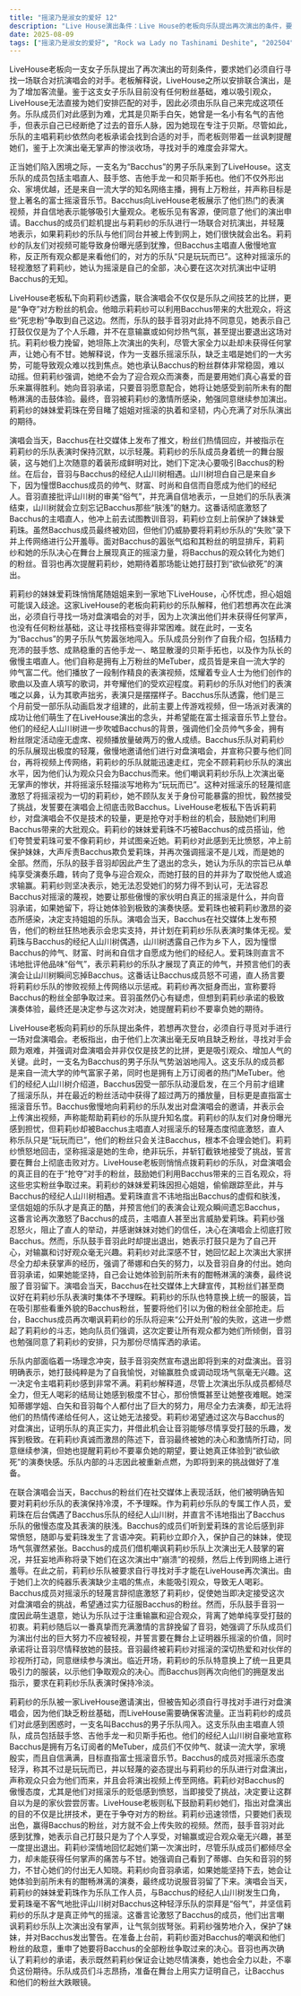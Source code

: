 ```yaml
---
title: "摇滚乃是淑女的爱好 12"
description: "Live House演出条件：Live House的老板向乐队提出再次演出的条件，要求他们自行寻找对盘演唱会的对手。老板解释说，乐队联合演出是为了增加客流量，而由于这支乐队目前没有粉丝基础，难以吸引观众，因此Live House无法直接为他们安排对盘对手，必须由乐队自己寻找。Bacchus乐队的登场与傲慢：莉莉纱的妹妹爱莉珠偷偷跟踪姐姐来到Live House，担心姐姐变不良少女。随后，一支名为“Bacchus”的男团出现，他们自称是拥有1万粉丝的MeTuber，成员均为一流大学的帅哥富二代，并播放了他们专业制作的表演视频，炫耀其人气与实力，并表示他们的目标是参加富士摇滚音乐节。他们对莉莉纱的乐队表现出极度的傲慢和轻蔑。对盘演唱会挑战的接受：Bacchus乐队主动向莉莉纱的乐队提出进行对盘演唱会，并声称会把演出视频上传到网络上以增加曝光度。尽管莉莉纱的队友担心身份曝光，但莉莉纱被Bacchus对摇滚乐的轻视态度激怒，坚决接受了挑战。Live House老板则暗示莉莉纱的乐队，对盘演唱会不仅是技术的比拼，更是抢夺对方粉丝的机会。乐队内部的理念冲突与重燃斗志：莉莉纱的鼓手音羽提出退出这次对盘演出，她认为自己打鼓只是为了自己开心，对输赢和炒热气氛不感兴趣。莉莉纱对此感到不满，她解释上次演出虽然乐队成员都拼尽全力，但无人喝彩让她感到不甘心，她希望通过这次演出向Bacchus证明乐队的实力，并让音羽尽情享受打鼓。音羽最终被莉莉纱的真诚和决心所打动，同意继续参演。演唱会当天的对峙：演唱会当天，Bacchus的粉丝们在社交媒体上活跃，并被告知要对莉莉纱乐队的表演不予理睬。爱莉珠作为姐姐乐队的专属工作人员，偶遇Bacchus的经纪人山川树，并直言不讳地指出Bacchus的傲慢和表演的肤浅。Bacchus成员听到爱莉珠的言论后感到愤怒，与爱莉珠发生冲突，莉莉纱立即出面保护妹妹，双方气氛紧张。Bacchus的成员嘲讽莉莉纱的乐队上次没有掌声，并扬言会录下她们崩溃的视频上传网络。演出前的誓言：面对Bacchus的嘲讽和威胁，莉莉纱和音羽重申了她们的决心。莉莉纱誓言要将Bacchus的粉丝全部争取过来，而音羽则表示，既然莉莉纱承诺会让她打到尽兴，她也会全力以赴，不辜负这份期待。乐队成员们充满了斗志，准备在舞台上证明自己。"
date: 2025-08-09
tags: ["摇滚乃是淑女的爱好", "Rock wa Lady no Tashinami Deshite", "202504"]
---
```


LiveHouse老板向一支女子乐队提出了再次演出的苛刻条件，要求她们必须自行寻找一场联合对抗演唱会的对手。老板解释说，LiveHouse之所以安排联合演出，是为了增加客流量。鉴于这支女子乐队目前没有任何粉丝基础，难以吸引观众，LiveHouse无法直接为她们安排匹配的对手，因此必须由乐队自己来完成这项任务。乐队成员们对此感到为难，尤其是贝斯手白矢，她曾是一名小有名气的吉他手，但表示自己已经断绝了过去的音乐人脉，因为她现在专注于贝斯。尽管如此，乐队的主唱莉莉纱依然向老板承诺会找到合适的对手，而老板则带着一丝讽刺提醒她们，鉴于上次演出毫无掌声的惨淡收场，寻找对手的难度会非常大。

正当她们陷入困境之际，一支名为“Bacchus”的男子乐队来到了LiveHouse。这支乐队的成员包括主唱直人、鼓手悠、吉他手龙一和贝斯手拓也。他们不仅外形出众、家境优越，还是来自一流大学的知名网络主播，拥有上万粉丝，并声称目标是登上著名的富士摇滚音乐节。Bacchus向LiveHouse老板展示了他们热门的表演视频，并自信地表示能够吸引大量观众。老板乐见有客源，便同意了他们的演出申请。Bacchus的成员们趁机提出与莉莉纱的乐队进行一场联合对抗演出，并轻蔑地表示，如果莉莉纱的乐队与他们同台并被上传到网上，她们很快就会出名。莉莉纱的队友们对视频可能导致身份曝光感到犹豫，但Bacchus主唱直人傲慢地宣称，反正所有观众都是来看他们的，对方的乐队“只是玩玩而已”。这种对摇滚乐的轻视激怒了莉莉纱，她认为摇滚是自己的全部，决心要在这次对抗演出中证明Bacchus的无知。

LiveHouse老板私下向莉莉纱透露，联合演唱会不仅仅是乐队之间技艺的比拼，更是“争夺”对方粉丝的机会。他暗示莉莉纱可以利用Bacchus带来的大批观众，将这些“死忠粉”争取到自己这边。然而，乐队的鼓手音羽对此持不同意见，她表示自己打鼓仅仅是为了个人乐趣，并不在意输赢或如何炒热气氛，甚至提出要退出这场对抗。莉莉纱极力挽留，她坦陈上次演出的失利，尽管大家全力以赴却未获得任何掌声，让她心有不甘。她解释说，作为一支器乐摇滚乐队，缺乏主唱是她们的一大劣势，可能导致观众难以找到焦点。她也承认Bacchus的粉丝群体非常稳固，难以动摇。但莉莉纱强调，她绝不会为了迎合观众而演奏，而是要用她们真心喜爱的音乐来赢得胜利。她向音羽承诺，只要音羽愿意配合，她将让她感受到前所未有的酣畅淋漓的击鼓体验。最终，音羽被莉莉纱的激情所感染，勉强同意继续参加演出。莉莉纱的妹妹爱莉珠在旁目睹了姐姐对摇滚的执着和坚韧，内心充满了对乐队演出的期待。

演唱会当天，Bacchus在社交媒体上发布了推文，粉丝们热情回应，并被指示在莉莉纱的乐队表演时保持沉默，以示轻蔑。莉莉纱的乐队成员身着统一的舞台服装，这与她们上次随意的着装形成鲜明对比，她们下定决心要吸引Bacchus的粉丝。在后台，音羽与Bacchus的经纪人山川树相遇。山川树坦白自己是来自乡下，因为憧憬Bacchus成员的帅气、财富、时尚和自信而自愿成为他们的经纪人。音羽直接批评山川树的审美“俗气”，并充满自信地表示，一旦她们的乐队表演结束，山川树就会立刻忘记Bacchus那些“肤浅”的魅力。这番话彻底激怒了Bacchus的主唱直人，他冲上前去试图教训音羽，莉莉纱立刻上前保护了妹妹爱莉珠。虽然Bacchus成员最终被劝回，但他们仍威胁要将莉莉纱乐队的“失败”录下并上传网络进行公开羞辱。面对Bacchus的嚣张气焰和其粉丝的明显排斥，莉莉纱和她的乐队决心在舞台上展现真正的摇滚力量，将Bacchus的观众转化为她们的粉丝。音羽也再次提醒莉莉纱，她期待着那场能让她打鼓打到“欲仙欲死”的演出。

莉莉纱的妹妹爱莉珠悄悄尾随姐姐来到一家地下LiveHouse，心怀忧虑，担心姐姐可能误入歧途。这家LiveHouse的老板向莉莉纱的乐队解释，他们若想再次在此演出，必须自行寻找一场对盘演唱会的对手，因为上次演出他们并未获得任何掌声，也没有任何粉丝基础，这让寻找搭档变得非常困难。就在此时，一支名为“Bacchus”的男子乐队气势嚣张地闯入。乐队成员分别作了自我介绍，包括精力充沛的鼓手悠、成熟稳重的吉他手龙一、略显散漫的贝斯手拓也，以及作为队长的傲慢主唱直人。他们自称是拥有上万粉丝的MeTuber，成员皆是来自一流大学的帅气富二代。他们播放了一段制作精良的表演视频，炫耀着专业人士为他们创作的歌曲以及直人填写的歌词，并夸耀他们的受欢迎程度。莉莉纱的乐队对他们的表演嗤之以鼻，认为其歌声拙劣，表演只是摆摆样子。Bacchus乐队透露，他们是三个月前受一部乐队动画启发才组建的，此前主要上传游戏视频，但一场派对表演的成功让他们萌生了在LiveHouse演出的念头，并希望能在富士摇滚音乐节上登台。他们的经纪人山川树进一步吹嘘Bacchus的背景，强调他们全员帅气多金，拥有粉丝限定活动座无虚席、视频播放量破两万的傲人成绩。Bacchus乐队对莉莉纱的乐队展现出极度的轻蔑，傲慢地邀请他们进行对盘演唱会，并宣称只要与他们同台，再将视频上传网络，莉莉纱的乐队就能迅速走红，完全不顾莉莉纱乐队的演出水平，因为他们认为观众只会为Bacchus而来。他们嘲讽莉莉纱乐队上次演出毫无掌声的惨状，并将摇滚乐轻描淡写地称为“玩玩而已”。这种对摇滚乐的轻蔑彻底激怒了将摇滚视为一切的莉莉纱，她不顾队友关于身份可能暴露的担忧，毅然接受了挑战，发誓要在演唱会上彻底击败Bacchus。LiveHouse老板私下告诉莉莉纱，对盘演唱会不仅是技术的较量，更是抢夺对手粉丝的机会，鼓励她们利用Bacchus带来的大批观众。莉莉纱的妹妹爱莉珠不巧被Bacchus的成员搭讪，他们夸赞爱莉珠可爱不像莉莉纱，并试图亲近她。莉莉纱对此感到无比愤怒，冲上前保护妹妹，大声斥责Bacchus欺负爱莉珠，并再次强调摇滚不是儿戏，而是她的全部。然而，乐队的鼓手音羽却因此产生了退出的念头，她认为乐队的宗旨已从单纯享受演奏乐趣，转向了竞争与迎合观众，而她打鼓的目的并非为了取悦他人或追求输赢。莉莉纱则坚决表示，她无法忍受她们的努力得不到认可，无法容忍Bacchus对摇滚的蔑视，她要让那些傲慢的家伙明白真正的摇滚是什么，并向音羽承诺，如果她留下，将让她体验到极致的演奏快感。爱莉珠也被莉莉纱激昂的姿态所感染，决定支持姐姐的乐队。演唱会当天，Bacchus在社交媒体上发布预告，他们的粉丝狂热地表示会忠实支持，并计划在莉莉纱乐队表演时集体无视。爱莉珠与Bacchus的经纪人山川树偶遇，山川树透露自己作为乡下人，因为憧憬Bacchus的帅气、财富、时尚和自信才自愿成为他们的经纪人。爱莉珠则直言不讳地批评他品味“俗气”，表示莉莉纱的乐队才展现了真正的帅气，并预言他们的表演会让山川树瞬间忘掉Bacchus。这番话让Bacchus成员怒不可遏，直人扬言要将莉莉纱乐队的惨败视频上传网络以示惩戒。莉莉纱再次挺身而出，宣称要将Bacchus的粉丝全部争取过来。音羽虽然仍心有疑虑，但想到莉莉纱承诺的极致演奏体验，最终还是决定参与这次对决，她提醒莉莉纱不要辜负她的期待。

LiveHouse老板向莉莉纱的乐队提出条件，若想再次登台，必须自行寻觅对手进行一场对盘演唱会。老板指出，由于他们上次演出毫无反响且缺乏粉丝，寻找对手会颇为艰难，并强调对盘演唱会并非仅仅是技艺的比拼，更是吸引观众、增加人气的关键。此时，一支名为Bacchus的男子乐队气势汹汹地闯入。这支乐队的成员都是来自一流大学的帅气富家子弟，同时也是拥有上万订阅者的热门MeTuber。他们的经纪人山川树介绍道，Bacchus因受一部乐队动漫启发，在三个月前才组建了摇滚乐队，并在最近的粉丝活动中获得了超过两万的播放量，目标更是直指富士摇滚音乐节。Bacchus傲慢地向莉莉纱的乐队发出对盘演唱会的邀请，并表示会上传演出视频，声称能帮助莉莉纱的乐队提升知名度。莉莉纱的队友们对身份曝光感到担忧，但莉莉纱却被Bacchus主唱直人对摇滚乐的轻蔑态度彻底激怒，直人称乐队只是“玩玩而已”，他们的粉丝只会关注Bacchus，根本不会理会她们。莉莉纱愤怒地回击，坚称摇滚是她的生命，绝非玩乐，并斩钉截铁地接受了挑战，誓言要在舞台上彻底击败对方。LiveHouse老板则悄悄点拨莉莉纱的乐队，对盘演唱会的真正目的在于“抢夺”对手的粉丝，鼓励她们利用Bacchus带来的三百名观众，将这些忠实粉丝争取过来。莉莉纱的妹妹爱莉珠因担心姐姐，偷偷跟踪至此，并与Bacchus的经纪人山川树相遇。爱莉珠直言不讳地指出Bacchus的虚假和肤浅，坚信姐姐的乐队才是真正的酷，并预言他们的表演会让观众瞬间遗忘Bacchus，这番言论再次激怒了Bacchus的成员，主唱直人甚至出言威胁爱莉珠。莉莉纱强忍怒火，阻止了直人的举动，并感谢妹妹对她们的信任，决心在演唱会上彻底打败Bacchus。然而，乐队鼓手音羽此时却提出退出，她表示打鼓只是为了自己开心，对输赢和讨好观众毫无兴趣。莉莉纱对此深感不甘，她回忆起上次演出大家拼尽全力却未获掌声的经历，强调了蒂娜和白矢的努力，以及音羽自身的付出。她向音羽承诺，如果她能坚持，自己会让她体验到前所未有的酣畅淋漓的演奏，最终说服了音羽留下。演唱会当天，Bacchus在社交媒体上大肆宣传，其粉丝们甚至商议好在莉莉纱乐队表演时集体不予理睬。莉莉纱的乐队也特意换上统一的服装，旨在吸引那些看重外貌的Bacchus粉丝，誓要将他们引以为傲的粉丝全部抢走。后台，Bacchus成员再次嘲讽莉莉纱的乐队将迎来“公开处刑”般的失败，这进一步燃起了莉莉纱的斗志，她向队员们强调，这次定要让所有观众都为她们所倾倒，音羽也勉强同意了莉莉纱的安排，只为那份尽情挥洒的承诺。

乐队内部面临着一场理念冲突，鼓手音羽突然宣布退出即将到来的对盘演出。音羽明确表示，她打鼓纯粹是为了自我愉悦，对输赢胜负或调动现场气氛毫无兴趣。这一决定令主唱莉莉纱感到非常不满。莉莉纱解释道，尽管上次演出乐队成员都倾尽全力，但无人喝彩的结局让她感到极度不甘心，那份愤慨甚至让她整夜难眠。她深知蒂娜学姐、白矢和音羽每个人都付出了巨大的努力，用尽全力去演奏，却无法将他们的热情传递给任何人，这让她无法接受。莉莉纱渴望通过这次与Bacchus的对盘演出，证明乐队的真正实力，并借此机会让音羽能够尽情享受打鼓的乐趣，发挥到极致。在莉莉纱真诚而激昂的陈述下，音羽最终被她的决心和激情所打动，同意继续参演，但她也提醒莉莉纱不要辜负她的期望，要让她真正体验到“欲仙欲死”的演奏快感。乐队内部的斗志因此被重新点燃，为即将到来的挑战做好了准备。

在联合演唱会当天，Bacchus的粉丝们在社交媒体上表现活跃，他们被明确告知要对莉莉纱乐队的表演保持冷漠，不予理睬。作为莉莉纱乐队的专属工作人员，爱莉珠在后台偶遇了Bacchus乐队的经纪人山川树，并直言不讳地指出了Bacchus乐队的傲慢态度及其表演的肤浅。Bacchus的成员们听到爱莉珠的言论后感到非常愤怒，随即与爱莉珠发生了言语冲突。莉莉纱立即介入，保护自己的妹妹，使现场气氛骤然紧张。Bacchus的成员们借机嘲讽莉莉纱乐队上次演出无人鼓掌的窘况，并狂妄地声称将录下她们在这次演出中“崩溃”的视频，然后上传到网络上进行羞辱。在此之前，莉莉纱乐队被要求自行寻找对手才能在LiveHouse再次演出。由于她们上次的纯器乐表演缺少主唱的焦点，未能吸引观众，导致无人喝彩。Bacchus成员对摇滚乐的轻蔑言辞彻底激怒了莉莉纱，促使她当即决定接受这次对盘演唱会的挑战，希望通过实力征服Bacchus的粉丝。然而，乐队鼓手音羽一度因此萌生退意，她认为乐队过于注重输赢和迎合观众，背离了她单纯享受打鼓的初衷。莉莉纱随后以一番真挚而充满激情的言辞挽留了音羽，她强调了乐队成员们为演出付出的巨大努力不应被轻视，并誓言要在舞台上证明器乐摇滚的价值，同时承诺将让音羽尽情释放她的鼓技。音羽最终被莉莉纱对摇滚的深切热爱和对伙伴的珍视所打动，同意继续参与演出。临近开场，莉莉纱的乐队特意换上了统一且更具吸引力的服装，以示他们争取观众的决心。而Bacchus则再次向他们的拥趸发出指示，要求在莉莉纱乐队表演时保持冷淡。

莉莉纱的乐队被一家LiveHouse邀请演出，但被告知必须自行寻找对手进行对盘演唱会，因为他们缺乏粉丝基础，而LiveHouse需要确保客流量。正当莉莉纱的成员们对此感到困惑时，一支名叫Bacchus的男子乐队闯入。这支乐队由主唱直人领队，成员包括鼓手悠、吉他手龙一和贝斯手拓也。他们的经纪人山川树自豪地宣称Bacchus是拥有万名订阅者的MeTuber，成员们不仅帅气、就读一流大学，家境殷实，而且自信满满，目标直指富士摇滚音乐节。Bacchus的成员对摇滚乐态度轻浮，称其不过是玩玩而已，并以轻蔑的姿态提出与莉莉纱的乐队进行对盘演出，声称观众只会为他们而来，并且会将演出视频上传至网络。莉莉纱对Bacchus的傲慢态度，尤其是他们对摇滚乐的贬低感到愤怒，当即接受了挑战，决定要让这群自以为是的家伙尝尝厉害。LiveHouse老板则私下鼓励莉莉纱她们，指出对盘演出的目的不仅是比拼技术，更在于争夺对方的粉丝。莉莉纱迅速领悟，只要她们表现出色，赢得Bacchus的粉丝，对方就不会上传失败的视频。然而，鼓手音羽对此感到犹豫，她表示自己打鼓只是为了个人享受，对输赢或迎合观众毫无兴趣，甚至一度提出退出。莉莉纱深情地回忆起她们第一次演出时，尽管乐队成员们都倾尽全力，却未能获得任何掌声的痛苦与不甘。她强调自己看到了蒂娜、白矢和音羽的努力，不甘心她们的付出无人知晓。莉莉纱向音羽承诺，如果她能坚持下去，她会让她体验到前所未有的酣畅淋漓的演奏，最终成功说服音羽留了下来。演唱会当天，莉莉纱的妹妹爱莉珠作为乐队工作人员，与Bacchus的经纪人山川树发生口角，爱莉珠毫不客气地批评山川树对Bacchus这种轻浮乐队的崇拜是“俗气”，并坚信莉莉纱的乐队才是真正帅气的摇滚。这番言论激怒了Bacchus的成员，他们出言嘲讽莉莉纱乐队上次演出没有掌声，让气氛剑拔弩张。莉莉纱强势地介入，保护了妹妹，并对Bacchus发出警告。在准备上台前，莉莉纱面对Bacchus的嘲讽和他们粉丝的敌意，重申了她要将Bacchus的全部粉丝争取过来的决心。音羽也再次确认了莉莉纱的承诺，表示既然莉莉纱保证会让她尽情演奏，她也会全力以赴，不辜负这份期待。乐队成员们斗志昂扬，准备在舞台上用实力证明自己，让Bacchus和他们的粉丝大跌眼镜。